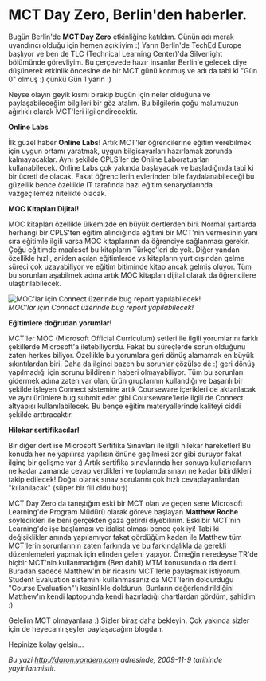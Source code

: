 # MCT Day Zero, Berlin'den haberler. 

Bugün Berlin'de **MCT Day Zero** etkinliğine katıldım. Günün adı merak
uyandırıcı olduğu için hemen açıkliyim :) Yarın Berlin'de TechEd Europe
başlıyor ve ben de TLC (Technical Learning Center)'da Silverlight
bölümünde görevliyim. Bu çerçevede hazır insanlar Berlin'e gelecek diye
düşünerek etkinlik öncesine de bir MCT günü konmuş ve adı da tabi ki
"Gün 0" olmuş :) çünkü Gün 1 yarın :)

Neyse olayın geyik kısmı bırakıp bugün için neler olduğuna ve
paylaşabileceğim bilgileri bir göz atalım. Bu bilgilerin çoğu malumuzun
ağırlıklı olarak MCT'leri ilgilendirecektir.

**Online Labs**

İlk güzel haber **Online Labs**! Artık MCT'ler öğrencilerine eğitim
verebilmek için uygun ortamı yaratmak, uygun bilgisayarları hazırlamak
zorunda kalmayacaklar. Aynı şekilde CPLS'ler de Online Laboratuarları
kullanabilecek. Online Labs çok yakında başlayacak ve başladığında tabi
ki bir ücreti de olacak. Fakat öğrencilerin evlerinden bile
faydalanabileceği bu güzellik bence özellikle IT tarafında bazı eğitim
senaryolarında vazgeçilemez nitelikte olacak.

**MOC Kitapları Dijital!**

MOC kitapları özellikle ülkemizde en büyük dertlerden biri. Normal
şartlarda herhangi bir CPLS'ten eğitim alındığında eğitimi bir MCT'nin
vermesinin yanı sıra eğitimle ilgili varsa MOC kitaplarının da öğrenciye
sağlanması gerekir. Çoğu eğitimde maalesef bu kitapların Türkçe'leri de
yok. Diğer yandan özellikle hızlı, aniden açılan eğitimlerde vs
kitapların yurt dışından gelme süreci çok uzayabiliyor ve eğitim
bitiminde kitap ancak gelmiş oluyor. Tüm bu sorunları aşabilmek adına
artık MOC kitapları dijital olarak da öğrencilere ulaştırılabilecek.

![MOC'lar için Connect üzerinde bug report
yapılabilecek!](media/MCT_Day_Zero_Berlin_den_haberler/08112009_1.jpg)\
*MOC'lar için Connect üzerinde bug report yapılabilecek!*

**Eğitimlere doğrudan yorumlar!**

MCT'ler MOC (Microsoft Official Curriculum) setleri ile ilgili
yorumlarını farklı şekillerde Microsoft'a iletebiliyordu. Fakat bu
süreçlerde sorun olduğunu zaten herkes biliyor. Özellikle bu yorumlara
geri dönüş alamamak en büyük sıkıntılardan biri. Daha da ilginci bazen
bu sorunlar çözülse de :) geri dönüş yapılmadığı için sorunu bildirenin
haberi olmayabiliyor. Tüm bu sorunları gidermek adına zaten var olan,
ürün gruplarının kullandığı ve başarılı bir şekilde işleyen Connect
sistemine artık Courseware içerikleri de aktarılacak ve aynı ürünlere
bug submit eder gibi Courseware'lerle ilgili de Connect altyapısı
kullanılabilecek. Bu bençe eğitim materyallerinde kaliteyi ciddi şekilde
arttıracaktır.

**Hilekar sertifikacılar!**

Bir diğer dert ise Microsoft Sertifika Sınavları ile ilgili hilekar
hareketler! Bu konuda her ne yapılırsa yapılısın önüne geçilmesi zor
gibi duruyor fakat ilginç bir gelişme var :) Artık sertifika
sınavlarında her sonuya kullanıcıların ne kadar zamanda cevap verdikleri
ve toplamda sınavı ne kadar bitirdikleri takip edilecek! Doğal olarak
sınav sorularını çok hızlı cevaplayanlardan "kıllanılacak" (süper bir
fiil oldu bu:))

MCT Day Zero'da tanıştığım eski bir MCT olan ve geçen sene Microsoft
Learning'de Program Müdürü olarak göreve başlayan **Matthew Roche**
söyledikleri ile beni gerçekten gaza getirdi diyebilirim. Eski bir
MCT'nin Learning'de işe başlaması ve idalist olması bence çok iyi! Tabi
ki değişiklikler anında yapılamıyor fakat gördüğüm kadarı ile Matthew
tüm MCT'lerin sorunlarının zaten farkında ve bu farkındalıkla da gerekli
düzenlemeleri yapmak için elinden geleni yapıyor. Örneğin neredeyse
TR'de hiçbir MCT'nin kullanmadığım (Ben dahil) MTM konusunda o da
dertli. Buradan sadece Matthew'ın bir ricasını MCT'lerle paylaşmak
istiyorum. Student Evaluation sistemini kullanmasanız da MCT'lerin
doldurduğu "Course Evaluation"'ı kesinlikle doldurun. Bunların
değerlendirildiğini Matthew'ın kendi laptopunda kendi hazırladığı
chartlardan gördüm, şahidim :)

Gelelim MCT olmayanlara :) Sizler biraz daha bekleyin. Çok yakında
sizler için de heyecanlı şeyler paylaşacağım blogdan.

Hepinize kolay gelsin...


*Bu yazi http://daron.yondem.com adresinde, 2009-11-9 tarihinde yayinlanmistir.*